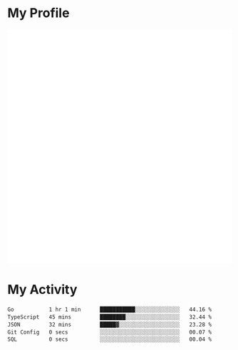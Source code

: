 # My Profile
<img src="https://raw.githubusercontent.com/akmallxx/akmallxx/2f2d024a644949a61dbc923da84b9875860856d3/github-metrics.svg"/>

# My Activity
<!--START_SECTION:waka-->

```txt
Go           1 hr 1 min      ███████████░░░░░░░░░░░░░░   44.16 %
TypeScript   45 mins         ████████░░░░░░░░░░░░░░░░░   32.44 %
JSON         32 mins         █████▓░░░░░░░░░░░░░░░░░░░   23.28 %
Git Config   0 secs          ░░░░░░░░░░░░░░░░░░░░░░░░░   00.07 %
SQL          0 secs          ░░░░░░░░░░░░░░░░░░░░░░░░░   00.04 %
```

<!--END_SECTION:waka-->
